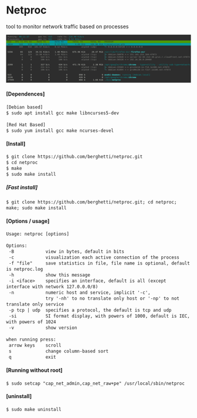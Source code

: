 # Netproc

tool to monitor network traffic based on processes


![Alt Text](img/print.png)


#### [Dependences]
    [Debian based]
    $ sudo apt install gcc make libncurses5-dev

    [Red Hat Based]
    $ sudo yum install gcc make ncurses-devel

#### [Install]
    $ git clone https://github.com/berghetti/netproc.git
    $ cd netproc
    $ make
    $ sudo make install

##### [Fast install]
    $ git clone https://github.com/berghetti/netproc.git; cd netproc; make; sudo make install

#### [Options / usage]
    Usage: netproc [options]

    Options:
     -B            view in bytes, default in bits
     -c            visualization each active connection of the process
     -f "file"     save statistics in file, file name is optional, default is netproc.log
     -h            show this message
     -i <iface>    specifies an interface, default is all (except interface with network 127.0.0.0/8)
     -n            numeric host and service, implicit '-c',
                   try '-nh' to no translate only host or '-np' to not translate only service
     -p tcp | udp  specifies a protocol, the default is tcp and udp
     -si           SI format display, with powers of 1000, default is IEC, with powers of 1024
     -v            show version

    when running press:
     arrow keys    scroll
     s             change column-based sort
     q             exit

#### [Running without root]
    $ sudo setcap "cap_net_admin,cap_net_raw+pe" /usr/local/sbin/netproc

#### [uninstall]
    $ sudo make uninstall
